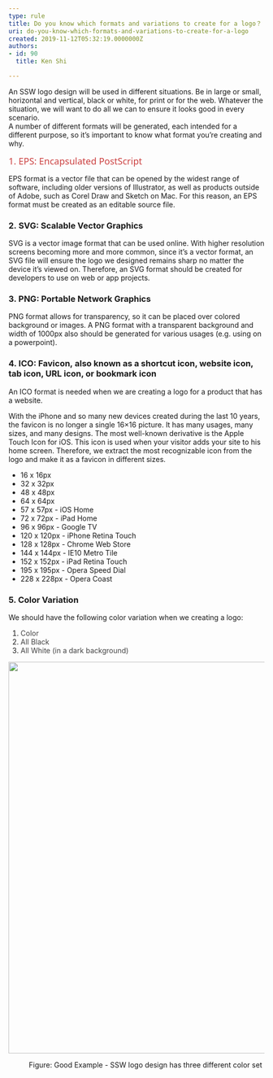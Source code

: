 ```yaml
---
type: rule
title: Do you know which formats and variations to create for a logo？
uri: do-you-know-which-formats-and-variations-to-create-for-a-logo
created: 2019-11-12T05:32:19.0000000Z
authors:
- id: 90
  title: Ken Shi

---
```




<span class='intro'> ​​​​​An SSW logo design will be used in different situations. Be in&#160;large or small, horizontal and vertical,&#160;black or white, for&#160;print or for&#160;the web. Whatever the situation, we&#160;will want to do all we&#160;can to ensure it looks good in every scenario.<br>A number of different formats will be generated, each intended for a different purpose, so it’s important to know what format&#160;you’re creating and why.<br> </span>

<p>​​<span style="color&#58;#cc4141;font-family&#58;&quot;segoe ui&quot;, &quot;trebuchet ms&quot;, tahoma, arial, verdana, sans-serif;font-size&#58;18px;">1. EPS&#58; Encapsulated PostScript</span></p><p>​EPS format is a vector file that can be opened by the widest range of software, including older versions of Illustrator, as well as products outside of Adobe, such as Corel Draw and Sketch on Mac. For this reason, an EPS format must be created as an editable&#160;source file.&#160;<br></p><h3 class="ssw15-rteElement-H3">2.&#160;SVG&#58; Scalable Vector Graphics<br></h3><p>SVG is a vector image format that can be used online. With higher resolution screens becoming more and more common, since it’s a vector format, an SVG file will ensure the logo we&#160;designed remains sharp no matter the device it’s viewed on. Therefore, an SVG format should be created for developers to use on web or app projects.&#160;<br></p><h3 class="ssw15-rteElement-H3">3.&#160;PNG&#58; Portable Network Graphics<br></h3><p>PNG format allows for transparency, so it can be placed over colored background or images. A PNG&#160;format&#160;with a transparent background and width of 1000px&#160;also should be generated for various usages (e.g. using on a powerpoint).&#160;<br></p><h3 class="ssw15-rteElement-H3">4.&#160;ICO&#58; Favicon,&#160;also known as a shortcut icon, website icon, tab icon, URL icon, or bookmark icon<br></h3><p>​An ICO format is needed when we are&#160;creating a logo for a product that has a website.&#160;</p><p>With the iPhone and so many new devices created during the last 10 years, the favicon is no longer a single 16×16 picture. It has many usages, many sizes, and many designs.&#160;The most well-known derivative is the Apple Touch Icon for iOS. This icon is used when your visitor adds your site to his home screen. Therefore, we extract the most recognizable icon from the logo and make it as a favicon in different sizes.&#160;<br></p><ul><li>16&#160;x 16px<br></li><li>32 x 32px<br></li><li>48 x 48px<br></li><li>64 x 64px<br></li><li>57 x 57px - iOS Home<br></li><li>72 x 72px - iPad Home<br></li><li>96 x 96px - Google TV<br></li><li>120 x 120px - iPhone Retina Touch<br></li><li>128 x 128px - Chrome Web Store<br></li><li>144 x 144px - IE10 Metro Tile<br></li><li>152 x 152px - iPad Retina Touch<br></li><li>195 x 195px - Opera Speed Dial<br></li><li>228 x 228px - Opera Coast<br></li></ul><h3 class="ssw15-rteElement-H3">5. Color Variation</h3><p>​We should have the following color variation when we creating a logo&#58;<br></p><ol><li>
      <span style="color&#58;#444444;">Color</span><br></li><li>
      <span style="color&#58;#444444;">All Black</span><br></li><li>
      <span style="color&#58;#444444;">All White (in a dark background)​</span><br></li></ol><dl class="ssw15-rteElement-ImageArea">
      <img src="/PublishingImages/ssw%20logo%20sample.png" alt="" style="width&#58;770px;" />
   </dl><dd class="ssw15-rteElement-FigureGood">Figure&#58;&#160;Good Example -​&#160;SSW logo design has three different color set​<br></dd>​<br>
<p></p><p>​<br></p><p>​<br></p>


